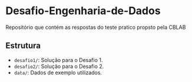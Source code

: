 # Desafio-Engenharia-de-Dados
Repositório que contém as respostas do teste pratico propsto pela CBLAB 

## Estrutura

- `desafio1/`: Solução para o Desafio 1.
- `desafio2/`: Solução para o Desafio 2.
- `data/`: Dados de exemplo utilizados.
